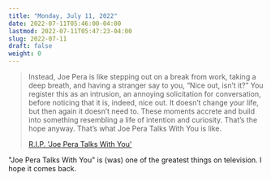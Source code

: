 ```yaml
---
title: "Monday, July 11, 2022"
date: 2022-07-11T05:46:00-04:00
lastmod: 2022-07-11T05:47:23-04:00
slug: 2022-07-11
draft: false
weight: 0
---
```


> Instead, Joe Pera is like stepping out on a break from work, taking a deep breath, and having a stranger say to you, “Nice out, isn’t it?” You register this as an intrusion, an annoying solicitation for conversation, before noticing that it is, indeed, nice out. It doesn’t change your life, but then again it doesn’t need to. These moments accrete and build into something resembling a life of intention and curiosity. That’s the hope anyway. That’s what Joe Pera Talks With You is like.
>
> [R.I.P. 'Joe Pera Talks With You'](https://www.gawker.com/culture/rip-joe-pera-talks-with-you)

"Joe Pera Talks With You" is (was) one of the greatest things on television. I hope it comes back.

[//]: # "Exported with love from a post written in Org mode"
[//]: # "- https://github.com/kaushalmodi/ox-hugo"
